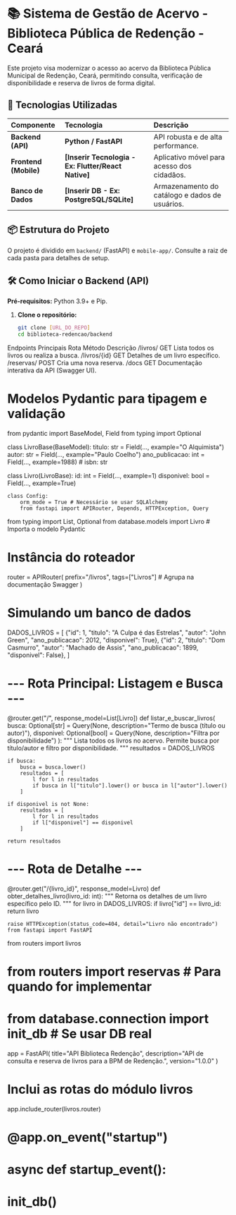# 📚 Sistema de Gestão de Acervo - Biblioteca Pública de Redenção - Ceará

Este projeto visa modernizar o acesso ao acervo da Biblioteca Pública Municipal de Redenção, Ceará, permitindo consulta, verificação de disponibilidade e reserva de livros de forma digital.

## 🚀 Tecnologias Utilizadas

| Componente | Tecnologia | Descrição |
| :--- | :--- | :--- |
| **Backend (API)** | **Python / FastAPI** | API robusta e de alta performance. |
| **Frontend (Mobile)** | **[Inserir Tecnologia - Ex: Flutter/React Native]** | Aplicativo móvel para acesso dos cidadãos. |
| **Banco de Dados** | **[Inserir DB - Ex: PostgreSQL/SQLite]** | Armazenamento do catálogo e dados de usuários. |

## 📦 Estrutura do Projeto

O projeto é dividido em `backend/` (FastAPI) e `mobile-app/`. Consulte a raiz de cada pasta para detalhes de setup.

## 🛠️ Como Iniciar o Backend (API)

**Pré-requisitos:** Python 3.9+ e Pip.

1. **Clone o repositório:**
   ```bash
   git clone [URL_DO_REPO]
   cd biblioteca-redencao/backend
Endpoints Principais
Rota	Método	Descrição
/livros/	GET	Lista todos os livros ou realiza a busca.
/livros/{id}	GET	Detalhes de um livro específico.
/reservas/	POST	Cria uma nova reserva.
/docs	GET	Documentação interativa da API (Swagger UI).
# Modelos Pydantic para tipagem e validação
from pydantic import BaseModel, Field
from typing import Optional

class LivroBase(BaseModel):
    titulo: str = Field(..., example="O Alquimista")
    autor: str = Field(..., example="Paulo Coelho")
    ano_publicacao: int = Field(..., example=1988)
    # isbn: str

class Livro(LivroBase):
    id: int = Field(..., example=1)
    disponivel: bool = Field(..., example=True)

    class Config:
        orm_mode = True # Necessário se usar SQLAlchemy
        from fastapi import APIRouter, Depends, HTTPException, Query
from typing import List, Optional
from database.models import Livro # Importa o modelo Pydantic

# Instância do roteador
router = APIRouter(
    prefix="/livros",
    tags=["Livros"] # Agrupa na documentação Swagger
)

# Simulando um banco de dados
DADOS_LIVROS = [
    {"id": 1, "titulo": "A Culpa é das Estrelas", "autor": "John Green", "ano_publicacao": 2012, "disponivel": True},
    {"id": 2, "titulo": "Dom Casmurro", "autor": "Machado de Assis", "ano_publicacao": 1899, "disponivel": False},
]

# --- Rota Principal: Listagem e Busca ---
@router.get("/", response_model=List[Livro])
def listar_e_buscar_livros(
    busca: Optional[str] = Query(None, description="Termo de busca (título ou autor)"),
    disponivel: Optional[bool] = Query(None, description="Filtra por disponibilidade")
):
    """
    Lista todos os livros no acervo.
    Permite busca por título/autor e filtro por disponibilidade.
    """
    resultados = DADOS_LIVROS

    if busca:
        busca = busca.lower()
        resultados = [
            l for l in resultados
            if busca in l["titulo"].lower() or busca in l["autor"].lower()
        ]

    if disponivel is not None:
        resultados = [
            l for l in resultados
            if l["disponivel"] == disponivel
        ]

    return resultados

# --- Rota de Detalhe ---
@router.get("/{livro_id}", response_model=Livro)
def obter_detalhes_livro(livro_id: int):
    """
    Retorna os detalhes de um livro específico pelo ID.
    """
    for livro in DADOS_LIVROS:
        if livro["id"] == livro_id:
            return livro
    
    raise HTTPException(status_code=404, detail="Livro não encontrado")
    from fastapi import FastAPI
from routers import livros
# from routers import reservas # Para quando for implementar
# from database.connection import init_db # Se usar DB real

app = FastAPI(
    title="API Biblioteca Redenção",
    description="API de consulta e reserva de livros para a BPM de Redenção.",
    version="1.0.0"
)

# Inclui as rotas do módulo livros
app.include_router(livros.router)

# @app.on_event("startup")
# async def startup_event():
#     init_db()
